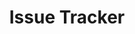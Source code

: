 ---
title: 'Issue Tracker'
description: 'Description for project three.'
image: '/project/issuetracker.png'
link: 'https://github.com/Naveen-Pal/issue-tracker'
github: 'https://github.com/naveen-pal/issue-tracker'
layout: ../../layouts/ProjectLayout.astro
---